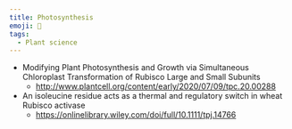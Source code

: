 ```yaml
---
title: Photosynthesis
emoji: 🌱
tags:
  - Plant science
---
```


* Modifying Plant Photosynthesis and Growth via Simultaneous Chloroplast Transformation of Rubisco Large and Small Subunits
  - http://www.plantcell.org/content/early/2020/07/09/tpc.20.00288
* An isoleucine residue acts as a thermal and regulatory switch in wheat Rubisco activase
  - https://onlinelibrary.wiley.com/doi/full/10.1111/tpj.14766